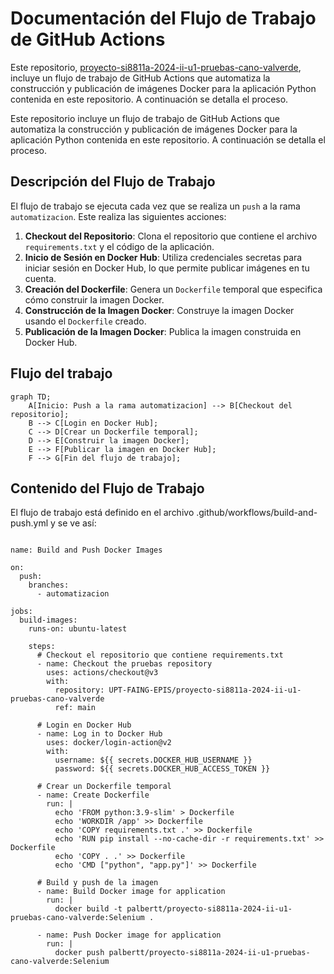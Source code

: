 # Documentación del Flujo de Trabajo de GitHub Actions

Este repositorio, [proyecto-si8811a-2024-ii-u1-pruebas-cano-valverde](https://github.com/UPT-FAING-EPIS/proyecto-si8811a-2024-ii-u1-pruebas-cano-valverde/tree/main), incluye un flujo de trabajo de GitHub Actions que automatiza la construcción y publicación de imágenes Docker para la aplicación Python contenida en este repositorio. A continuación se detalla el proceso.


Este repositorio incluye un flujo de trabajo de GitHub Actions que automatiza la construcción y publicación de imágenes Docker para la aplicación Python contenida en este repositorio. A continuación se detalla el proceso.

## Descripción del Flujo de Trabajo

El flujo de trabajo se ejecuta cada vez que se realiza un `push` a la rama `automatizacion`. Este realiza las siguientes acciones:

1. **Checkout del Repositorio**: Clona el repositorio que contiene el archivo `requirements.txt` y el código de la aplicación.
2. **Inicio de Sesión en Docker Hub**: Utiliza credenciales secretas para iniciar sesión en Docker Hub, lo que permite publicar imágenes en tu cuenta.
3. **Creación del Dockerfile**: Genera un `Dockerfile` temporal que especifica cómo construir la imagen Docker.
4. **Construcción de la Imagen Docker**: Construye la imagen Docker usando el `Dockerfile` creado.
5. **Publicación de la Imagen Docker**: Publica la imagen construida en Docker Hub.

## Flujo del trabajo

```mermaid
graph TD;
    A[Inicio: Push a la rama automatizacion] --> B[Checkout del repositorio];
    B --> C[Login en Docker Hub];
    C --> D[Crear un Dockerfile temporal];
    D --> E[Construir la imagen Docker];
    E --> F[Publicar la imagen en Docker Hub];
    F --> G[Fin del flujo de trabajo];
```

## Contenido del Flujo de Trabajo
El flujo de trabajo está definido en el archivo .github/workflows/build-and-push.yml y se ve así:

```mermaid

name: Build and Push Docker Images

on:
  push:
    branches:
      - automatizacion

jobs:
  build-images:
    runs-on: ubuntu-latest

    steps:
      # Checkout el repositorio que contiene requirements.txt
      - name: Checkout the pruebas repository
        uses: actions/checkout@v3
        with:
          repository: UPT-FAING-EPIS/proyecto-si8811a-2024-ii-u1-pruebas-cano-valverde
          ref: main

      # Login en Docker Hub
      - name: Log in to Docker Hub
        uses: docker/login-action@v2
        with:
          username: ${{ secrets.DOCKER_HUB_USERNAME }}
          password: ${{ secrets.DOCKER_HUB_ACCESS_TOKEN }}

      # Crear un Dockerfile temporal
      - name: Create Dockerfile
        run: |
          echo 'FROM python:3.9-slim' > Dockerfile
          echo 'WORKDIR /app' >> Dockerfile
          echo 'COPY requirements.txt .' >> Dockerfile
          echo 'RUN pip install --no-cache-dir -r requirements.txt' >> Dockerfile
          echo 'COPY . .' >> Dockerfile
          echo 'CMD ["python", "app.py"]' >> Dockerfile

      # Build y push de la imagen
      - name: Build Docker image for application
        run: |
          docker build -t palbertt/proyecto-si8811a-2024-ii-u1-pruebas-cano-valverde:Selenium .

      - name: Push Docker image for application
        run: |
          docker push palbertt/proyecto-si8811a-2024-ii-u1-pruebas-cano-valverde:Selenium
